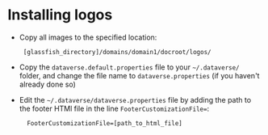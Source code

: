  # Installing logos

 - Copy all images to the specified location:

        [glassfish_directory]/domains/domain1/docroot/logos/
        

- Copy the `dataverse.default.properties` file to your `~/.dataverse/` folder, and change the file name to `dataverse.properties` (if you haven't already done so)


- Edit the `~/.dataverse/dataverse.properties` file by adding the path to the footer HTMl file in the line `FooterCustomizationFile=`:

        FooterCustomizationFile=[path_to_html_file]
